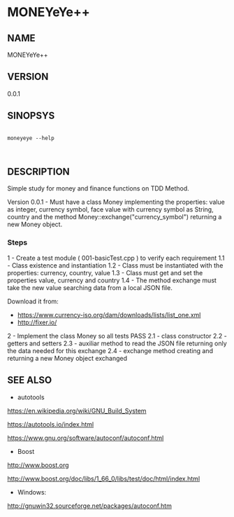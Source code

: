 # MONEYeYe++

## NAME

MONEYeYe++

## VERSION

0.0.1

## SINOPSYS

```shell

moneyeye --help

  
```

## DESCRIPTION

Simple study for money and finance functions on TDD Method.

Version 0.0.1 - Must have a class Money implementing the properties: value as integer, currency symbol, face value with currency symbol as String, country and the method Money::exchange("currency_symbol") returning a new Money object.

### Steps

1 - Create a test module ( 001-basicTest.cpp ) to verify each requirement
1.1 - Class existence and instantiation
1.2 - Class must be instantiated with the properties: currency, country, value
1.3 - Class must get and set the properties value, currency and country
1.4 - The method exchange must take the new value searching data from a local JSON file.

Download it from:
- https://www.currency-iso.org/dam/downloads/lists/list_one.xml
- http://fixer.io/

2 - Implement the class Money so all tests PASS
2.1 - class constructor
2.2 - getters and setters
2.3 - auxiliar method to read the JSON file returning only the data needed for this exchange
2.4 - exchange method creating and returning a new Money object exchanged

## SEE ALSO

- autotools

https://en.wikipedia.org/wiki/GNU_Build_System

https://autotools.io/index.html

https://www.gnu.org/software/autoconf/autoconf.html

- Boost 

http://www.boost.org

http://www.boost.org/doc/libs/1_66_0/libs/test/doc/html/index.html

- Windows:

http://gnuwin32.sourceforge.net/packages/autoconf.htm
